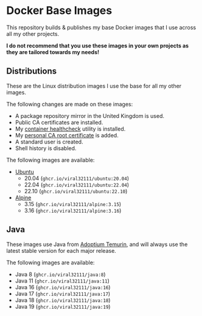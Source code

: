 # Docker Base Images

This repository builds & publishes my base Docker images that I use across all my other projects.

**I do not recommend that you use these images in your own projects as they are tailored towards my needs!**

## Distributions

These are the Linux distribution images I use the base for all my other images.

The following changes are made on these images:
 * A package repository mirror in the United Kingdom is used.
 * Public CA certificates are installed.
 * My [container healthcheck](https://github.com/viral32111/healthcheck) utility is installed.
 * My [personal CA root certificate](Context/viral32111.crt) is added.
 * A standard user is created.
 * Shell history is disabled.

The following images are available:
* [Ubuntu](https://github.com/viral32111/docker-base-images/pkgs/container/ubuntu)
  * 20.04 (`ghcr.io/viral32111/ubuntu:20.04`)
  * 22.04 (`ghcr.io/viral32111/ubuntu:22.04`)
  * 22.10 (`ghcr.io/viral32111/ubuntu:22.10`)
* [Alpine](https://github.com/viral32111/docker-base-images/pkgs/container/alpine)
  * 3.15 (`ghcr.io/viral32111/alpine:3.15`)
  * 3.16 (`ghcr.io/viral32111/alpine:3.16`)

## Java

These images use Java from [Adoptium Temurin](https://adoptium.net/temurin/releases/), and will always use the latest stable version for each major release.

The following images are available:
 * Java 8 (`ghcr.io/viral32111/java:8`)
 * Java 11 (`ghcr.io/viral32111/java:11`)
 * Java 16 (`ghcr.io/viral32111/java:16`)
 * Java 17 (`ghcr.io/viral32111/java:17`)
 * Java 18 (`ghcr.io/viral32111/java:18`)
 * Java 19 (`ghcr.io/viral32111/java:19`)
